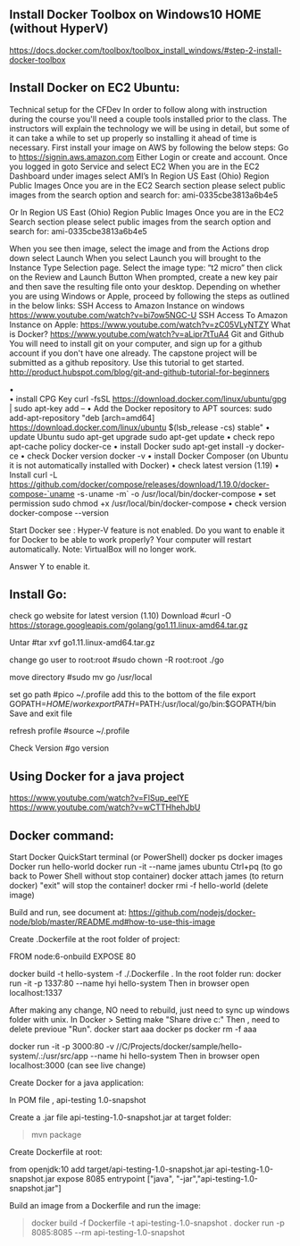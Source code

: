 	

Install Docker Toolbox on Windows10 HOME  (without HyperV)
-----------------------------------	
https://docs.docker.com/toolbox/toolbox_install_windows/#step-2-install-docker-toolbox
	



Install Docker on EC2 Ubuntu:
-------------------------------------
Technical setup for the CFDev 
In order to follow along with instruction during the course you'll need a couple tools installed prior to the class. The instructors will explain the technology we will be using in detail, but some of it can take a while to set up properly so installing it ahead of time is necessary. 
First install your image on AWS by following the below steps: 
Go to https://signin.aws.amazon.com 
Either Login or create and account. Once you logged in goto Service and select EC2 
When you are in the EC2 Dashboard under images select AMI’s 
In Region US East (Ohio) Region Public Images Once you are in the EC2 Search section please select public images from the search option and search for: ami-0335cbe3813a6b4e5 

Or In Region US East (Ohio) Region Public Images Once you are in the EC2 Search section please select public images from the search option and search for: ami-0335cbe3813a6b4e5 

When you see then image, select the image and from the Actions drop down select Launch 
When you select Launch you will brought to the Instance Type Selection page. 
Select the image type: “t2 micro” then click on the Review and Launch Button 
When prompted, create a new key pair and then save the resulting file onto your desktop. 
Depending on whether you are using Windows or Apple, proceed by following the steps as outlined in the below links: 
SSH Access to Amazon Instance on windows 
https://www.youtube.com/watch?v=bi7ow5NGC-U 
SSH Access To Amazon Instance on Apple: 
https://www.youtube.com/watch?v=zC05VLyNTZY 
What is Docker? 
https://www.youtube.com/watch?v=aLipr7tTuA4 
Git and Github 
You will need to install git on your computer, and sign up for a github account if you don't have one already. The capstone project will be submitted as a github repository. Use this tutorial to get started. 
http://product.hubspot.com/blog/git-and-github-tutorial-for-beginners



•	
•	install CPG Key
	curl -fsSL https://download.docker.com/linux/ubuntu/gpg | sudo apt-key add –
•	Add the Docker repository to APT sources:
	sudo add-apt-repository "deb [arch=amd64] https://download.docker.com/linux/ubuntu $(lsb_release -cs) stable"
•	update Ubuntu
	sudo apt-get upgrade
	sudo apt-get update
•	check repo
	apt-cache policy docker-ce
•	install Docker
	sudo apt-get install -y docker-ce
•	check Docker version
	docker -v
•	install Docker Composer (on Ubuntu it is not automatically installed with Docker)
•	check latest version (1.19)
•	Install
	curl -L https://github.com/docker/compose/releases/download/1.19.0/docker-compose-`uname -s`-`uname -m` -o /usr/local/bin/docker-compose
•	set permission
	sudo chmod +x /usr/local/bin/docker-compose
•	check version
	docker-compose --version

Start Docker see :
Hyper-V feature is not enabled.
Do you want to enable it for Docker to be able to work properly?
Your computer will restart automatically.
Note: VirtualBox will no longer work.

Answer Y to enable it.



Install Go:
------------------------------------------------------------------------------------------

check go website for latest version (1.10)
Download
#curl -O https://storage.googleapis.com/golang/go1.11.linux-amd64.tar.gz

Untar
#tar xvf go1.11.linux-amd64.tar.gz

change go user to root:root
#sudo chown -R root:root ./go

move directory
#sudo mv go /usr/local

set go path
#pico ~/.profile
add this to the bottom of the file
  export GOPATH=$HOME/work
  export PATH=$PATH:/usr/local/go/bin:$GOPATH/bin
Save and exit file 

refresh profile
#source ~/.profile

Check Version
#go version


Using Docker for a java project
-----------------------------------------
https://www.youtube.com/watch?v=FlSup_eelYE
https://www.youtube.com/watch?v=wCTTHhehJbU

Docker command:
--------------------

Start Docker QuickStart terminal (or PowerShell)
docker ps
docker images
Docker run hello-world
docker run -it --name james ubuntu
Ctrl+pq  (to go back to Power Shell without stop container)
docker attach james  (to return docker)
"exit" will stop the container!
docker rmi -f hello-world (delete image)

Build and run, see document at:
https://github.com/nodejs/docker-node/blob/master/README.md#how-to-use-this-image


Create .Dockerfile at the root folder of project:

FROM node:6-onbuild
EXPOSE 80 

docker build -t hello-system  -f ./.Dockerfile .
In the root folder run: docker run -it -p 1337:80 --name hyi hello-system
Then in browser open  localhost:1337

After making any change, NO need to rebuild, just  need to sync up windows folder with unix. 
In Docker > Setting make "Share drive c:" 
Then , need to delete previoue "Run".
docker start aaa
docker ps
docker rm -f aaa

docker run -it -p 3000:80 -v //C/Projects/docker/sample/hello-system/.:/usr/src/app --name hi hello-system
Then in browser open  localhost:3000    (can see live change)

Create Docker for a java application:

In POM file , 
<artifactId>api-testing</artifactId>
    <version>1.0-snapshot</version>

Create a .jar file api-testing-1.0-snapshot.jar at target folder: 
>mvn package 	

Create Dockerfile at root:

from openjdk:10
add target/api-testing-1.0-snapshot.jar api-testing-1.0-snapshot.jar
expose 8085
entrypoint ["java", "-jar","api-testing-1.0-snapshot.jar"]

Build an image from a Dockerfile and run the image:
>docker build -f Dockerfile -t api-testing-1.0-snapshot .
>docker run -p 8085:8085 --rm api-testing-1.0-snapshot




